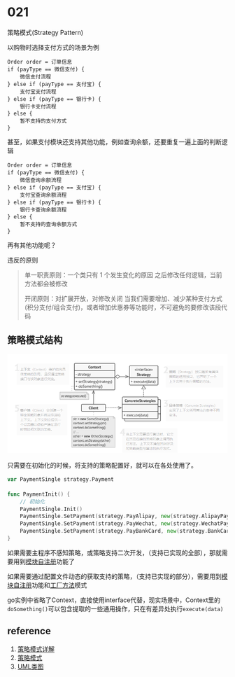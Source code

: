 # 021

策略模式(Strategy Pattern)

以购物时选择支付方式的场景为例

```
Order order = 订单信息
if (payType == 微信支付) {
    微信支付流程
} else if (payType == 支付宝) {
    支付宝支付流程
} else if (payType == 银行卡) {
    银行卡支付流程
} else {
    暂不支持的支付方式
}
```

甚至，如果支付模块还支持其他功能，例如查询余额，还要重复一遍上面的判断逻辑

```
Order order = 订单信息
if (payType == 微信支付) {
    微信查询余额流程
} else if (payType == 支付宝) {
    支付宝查询余额流程
} else if (payType == 银行卡) {
    银行卡查询余额流程
} else {
    暂不支持的查询余额方式
}
```

再有其他功能呢？



违反的原则

> 单一职责原则：一个类只有 1 个发生变化的原因
> 之后修改任何逻辑，当前方法都会被修改
>
> 开闭原则：对扩展开放，对修改关闭
> 当我们需要增加、减少某种支付方式(积分支付/组合支付)，或者增加优惠券等功能时，不可避免的要修改该段代码

## 策略模式结构

![image-20220125190104484](image/image-20220125190104484.png)



只需要在初始化的时候，将支持的策略配置好，就可以在各处使用了。

```go
var PaymentSingle strategy.Payment

func PaymentInit() {
	// 初始化
	PaymentSingle.Init()
	PaymentSingle.SetPayment(strategy.PayAlipay, new(strategy.AlipayPayment))
	PaymentSingle.SetPayment(strategy.PayWechat, new(strategy.WechatPayment))
	PaymentSingle.SetPayment(strategy.PayBankCard, new(strategy.BankCardPayment))
}
```

如果需要主程序不感知策略，或策略支持二次开发，（支持已实现的全部），那就需要用到[模块自注册][]功能了

如果需要通过配置文件动态的获取支持的策略，（支持已实现的部分），需要用到[模块自注册][]功能和[工厂方法][]模式



go实例中省略了Context，直接使用interface代替，现实场景中，Context里的`doSomething()`可以包含提取的一些通用操作，只在有差异处执行`execute(data)`



## reference

1. [策略模式详解](https://zhuanlan.zhihu.com/p/346607652)
2. [策略模式](https://refactoringguru.cn/design-patterns/strategy)
3. [UML类图](https://zhuanlan.zhihu.com/p/109655171)

[模块自注册]:../../../../go/tree/main/501
[工厂方法]:../001
